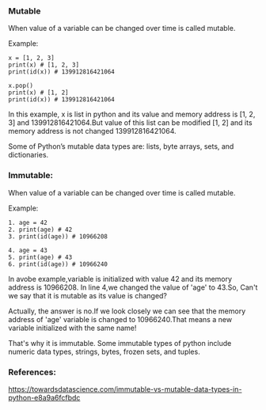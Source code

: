 ### Mutable
When value of a variable can be changed over time is called mutable.

Example:
```
x = [1, 2, 3]
print(x) # [1, 2, 3]
print(id(x)) # 139912816421064

x.pop()
print(x) # [1, 2]
print(id(x)) # 139912816421064

```
In this example, x is list in python and its value and memory address is [1, 2, 3] and 139912816421064.But value of this list can be modified [1, 2] and its memory address is not changed 139912816421064.

Some of Python’s mutable data types are: lists, byte arrays, sets, and dictionaries.

### Immutable:
When value of a variable can be changed over time is called mutable.

Example:
```
1. age = 42
2. print(age) # 42
3. print(id(age)) # 10966208

4. age = 43
5. print(age) # 43
6. print(id(age)) # 10966240

```
In avobe example,variable is initialized with value 42 and its memory address is 10966208. In line 4,we changed the value of 'age' to 43.So, Can't we say that it is mutable as its value is changed?

Actually, the answer is no.If we look closely we can see that the memory address of 'age' variable is changed to 10966240.That means a new variable initialized with the same name!

That's why it is immutable. Some immutable types of python include numeric data types, strings, bytes, frozen sets, and tuples.

### References:
https://towardsdatascience.com/immutable-vs-mutable-data-types-in-python-e8a9a6fcfbdc